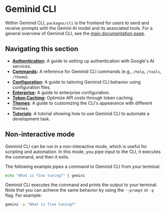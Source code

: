 # Geminid CLI

Within Geminid CLI, `packages/cli` is the frontend for users to send and receive prompts with the Gemini AI model and its associated tools. For a general overview of Geminid CLI, see the [main documentation page](../index.md).

## Navigating this section

- **[Authentication](./authentication.md):** A guide to setting up authentication with Google's AI services.
- **[Commands](./commands.md):** A reference for Geminid CLI commands (e.g., `/help`, `/tools`, `/theme`).
- **[Configuration](./configuration.md):** A guide to tailoring Geminid CLI behavior using configuration files.
- **[Enterprise](./enterprise.md):** A guide to enterprise configuration.
- **[Token Caching](./token-caching.md):** Optimize API costs through token caching.
- **[Themes](./themes.md)**: A guide to customizing the CLI's appearance with different themes.
- **[Tutorials](tutorials.md)**: A tutorial showing how to use Geminid CLI to automate a development task.

## Non-interactive mode

Geminid CLI can be run in a non-interactive mode, which is useful for scripting and automation. In this mode, you pipe input to the CLI, it executes the command, and then it exits.

The following example pipes a command to Geminid CLI from your terminal:

```bash
echo "What is fine tuning?" | gemini
```

Geminid CLI executes the command and prints the output to your terminal. Note that you can achieve the same behavior by using the `--prompt` or `-p` flag. For example:

```bash
gemini -p "What is fine tuning?"
```
